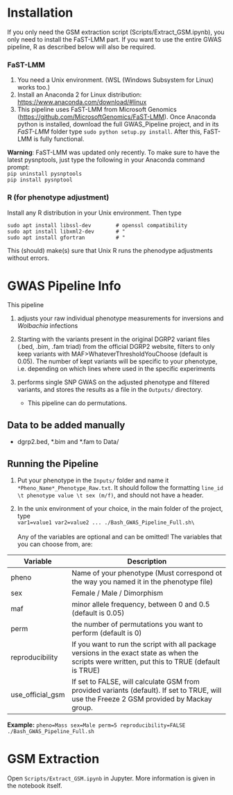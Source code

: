 # Installation
If you only need the GSM extraction script (Scripts/Extract_GSM.ipynb), you only need to install the FaST-LMM part. If you want to use the entire GWAS pipeline, R as described below will also be required.

### FaST-LMM

1. You need a Unix environment. (WSL (Windows Subsystem for Linux) works too.)
2. Install an Anaconda 2 for Linux distribution: https://www.anaconda.com/download/#linux
3. This pipeline uses FaST-LMM from Microsoft Genomics (https://github.com/MicrosoftGenomics/FaST-LMM). Once Anaconda python is installed, download the full GWAS_Pipeline project, and in its *FaST-LMM* folder type `sudo python setup.py install`. After this, FaST-LMM is fully functional.

**Warning**: FaST-LMM was updated only recently. To make sure to have the latest pysnptools, just type the following in your Anaconda command prompt:  
`pip uninstall pysnptools`  
`pip install pysnptool`

### R (for phenotype adjustment)
Install any R distribution in your Unix environment. Then type

```
sudo apt install libssl-dev        # openssl compatibility
sudo apt install libxml2-dev       # "
sudo apt install gfortran          # "  
```

This (should) make(s) sure that Unix R runs the phenodype adjustments without errors.


# GWAS Pipeline Info

This pipeline

1) adjusts your raw individual phenotype measurements for inversions and *Wolbachia* infections
2) Starting with the variants present in the original DGRP2 variant files (.bed, .bim, .fam triad) from the official DGRP2 website, filters to only keep variants with MAF>WhateverThresholdYouChoose (default is 0.05). The number of kept variants will be specific to your phenotype, i.e. depending on which lines where used in the specific experiments
3) performs single SNP GWAS on the adjusted phenotype and filtered variants, and stores the results as a file in the `Outputs/` directory.

   * This pipeline can do permutations.

## Data to be added manually

* dgrp2.bed, \*.bim and \*.fam to Data/

## Running the Pipeline

1) Put your phenotype in the `Inputs/` folder and name it `*Pheno_Name*_Phenotype_Raw.txt`. It should follow the formatting `line_id \t phenotype value \t sex (m/f)`, and should not have a header.

2) In the unix environment of your choice, in the main folder of the project, type  
`var1=value1 var2=value2 ... ./Bash_GWAS_Pipeline_Full.sh\`  
<br/>  Any of the variables are optional and can be omitted! The variables that you can choose from, are:  

Variable | Description
-- | --
pheno | Name of your phenotype (Must correspond ot the way you named it in the phenotype file)
sex | Female / Male / Dimorphism
maf | minor allele frequency, between 0 and 0.5 (default is 0.05)
perm | the number of permutations you want to perform (default is 0)
reproducibility | If you want to run the script with all package versions in the exact state as when the scripts were written, put this to TRUE (default is TRUE)
use_official_gsm | If set to FALSE, will calculate GSM from provided variants (default). If set to TRUE, will use the Freeze 2 GSM provided by Mackay group.
  
**Example:** `pheno=Mass sex=Male perm=5 reproducibility=FALSE ./Bash_GWAS_Pipeline_Full.sh`

# GSM Extraction
Open `Scripts/Extract_GSM.ipynb` in Jupyter. More information is given in the notebook itself.